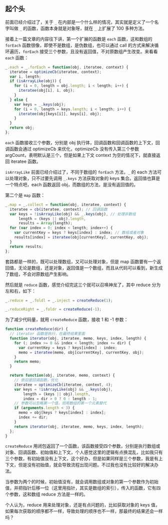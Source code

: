 ## 起个头

前面已经介绍过了，关于 `_` 在内部是一个什么样的情况，其实就是定义了一个名字叫做 `_` 的函数，函数本身就是对象呀，就在 `_` 上扩展了 100 多种方法。

接着上一篇文章的内容往下讲，第一个扩展的函数是 `each` 函数，这和数组的 `forEach` 函数很像，即使不是数组，是伪数组，也可以通过 call 的方式来解决循环遍历，`forEach` 接受三个参数，且没有返回值，不对原数组产生改变。来看看 `each` 函数：

```javascript
_.each = _.forEach = function(obj, iteratee, context) {
  iteratee = optimizeCb(iteratee, context);
  var i, length;
  if (isArrayLike(obj)) {
    for (i = 0, length = obj.length; i < length; i++) {
      iteratee(obj[i], i, obj);
    }
  } else {
    var keys = _.keys(obj);
    for (i = 0, length = keys.length; i < length; i++) {
      iteratee(obj[keys[i]], keys[i], obj);
    }
  }
  return obj;
};
```

`each` 函数接收三个参数，分别是 obj 执行体，回调函数和回调函数的上下文，回调函数会通过 optimizeCb 来优化，optimizeCb 没有传入第三个参数 argCount，表明默认是三个，但是如果上下文 context 为空的情况下，就直接返回 iteratee 函数。

`isArrayLike` 前面已经介绍过了，不同于数组的 `forEach` 方法，`_` 的 each 方法可以处理对象，只不过要先调用 `_.keys` 方法获取对象的 keys 集合。返回值也算是一个特点吧，each 函数返回 obj，而数组的方法，是没有返回值的。

第二个是 `map` 函数：

```javascript
_.map = _.collect = function(obj, iteratee, context) {
  iteratee = cb(iteratee, context); // 回调函数
  var keys = !isArrayLike(obj) && _.keys(obj), // 处理非数组
      length = (keys || obj).length,
      results = Array(length);
  for (var index = 0; index < length; index++) {
    var currentKey = keys ? keys[index] : index; // 数组或者对象
    results[index] = iteratee(obj[currentKey], currentKey, obj);
  }
  return results;
};
```

套路都是一样的，既可以处理数组，又可以处理对象，但是 map 函数要有一个返回值，无论是数组，还是对象，返回值是一个数组，而且从代码可以看到，新生成了数组，不会对原数组产生影响。

然后就是 `reduce` 函数，感觉介绍完这三个就可以召唤神龙了，其中 reduce 分为左和右，如下：

```javascript
_.reduce = _.foldl = _.inject = createReduce(1);

_.reduceRight = _.foldr = createReduce(-1);
```

为了减少代码量，就用 `createReduce` 函数，接收 1 和 -1 参数：

```javascript
function createReduce(dir) {
  // iterator 函数是执行，在最终结果里面
  function iterator(obj, iteratee, memo, keys, index, length) {
    for (; index >= 0 && index < length; index += dir) {
      var currentKey = keys ? keys[index] : index;
      memo = iteratee(memo, obj[currentKey], currentKey, obj);
    }
    return memo;
  }

  return function(obj, iteratee, memo, context) {
    // 依旧是回调函数，优化
    iteratee = optimizeCb(iteratee, context, 4);
    var keys = !isArrayLike(obj) && _.keys(obj),
        length = (keys || obj).length,
        index = dir > 0 ? 0 : length - 1;
    // 参数可以忽略第一个值，但用数组的第一个元素替代
    if (arguments.length < 3) {
      memo = obj[keys ? keys[index] : index];
      index += dir;
    }
    return iterator(obj, iteratee, memo, keys, index, length);
  };
}
```

`createReduce` 用闭包返回了一个函数，该函数接受四个参数，分别是执行数组或对象、回调函数、初始值和上下文，个人感觉这里的逻辑有点换混乱，比如我只有三个参数，有初始值没有上下文，这个好办，但是如果同样是三个参数，我是有上下文，但是没有初始值，就会导致流程出现问题。不过我也没有比较好的解决办法。

当参数为两个的时候，初始值没有，就会调用数组或对象的第一个参数作为初始值，并把指针后移一位（这里用指针，其实是数组的索引），传入的函数，它有四个参数，这和数组 reduce 方法是一样的。

个人认为，reduce 用来处理对象，还是有点问题的，比如获取对象的 keys 值，如果每次获取的顺序都不一样，导致处理的顺序也不一样，那最终的结果还会一样吗？

